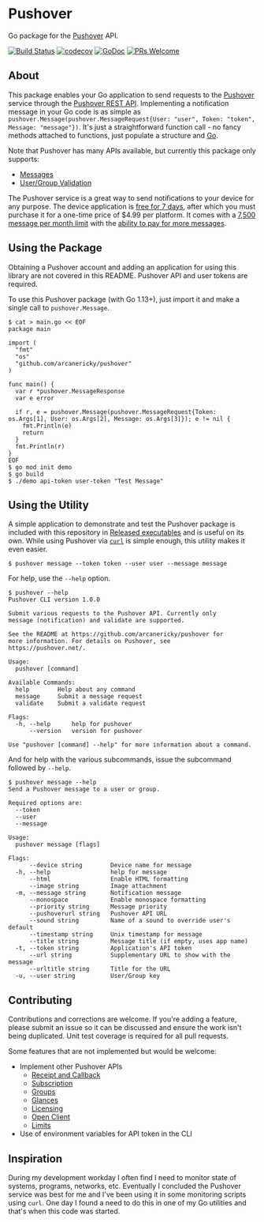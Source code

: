 # Pushover

Go package for the [Pushover](https://pushover.net/) API.

[![Build Status](https://travis-ci.com/arcanericky/pushover.svg?branch=master)](https://travis-ci.com/arcanericky/pushover)
[![codecov](https://codecov.io/gh/arcanericky/pushover/branch/master/graph/badge.svg)](https://codecov.io/gh/arcanericky/pushover)
[![GoDoc](https://img.shields.io/badge/docs-GoDoc-brightgreen.svg)](https://godoc.org/github.com/arcanericky/pushover)
[![PRs Welcome](https://img.shields.io/badge/PRs-welcome-brightgreen.svg)](http://makeapullrequest.com)

## About

This package enables your Go application to send requests to the [Pushover](https://pushover.net/) service through the [Pushover REST API](https://pushover.net/api). Implementing a notification message in your Go code is as simple as `pushover.Message(pushover.MessageRequest{User: "user", Token: "token", Message: "message"})`. It's just a straightforward function call - no fancy methods attached to functions, just populate a structure and [Go](https://golang.org/).

Note that Pushover has many APIs available, but currently this package only supports:
-  [Messages](https://pushover.net/api#messages)
-  [User/Group Validation](https://pushover.net/api#validate)

The Pushover service is a great way to send notifications to your device for any purpose. The device application is [free for 7 days](https://pushover.net/faq#overview-fees), after which you must purchase it for a one-time price of $4.99 per platform. It comes with a [7,500 message per month limit](https://pushover.net/faq#overview-limits) with the [ability to pay for more messages](https://pushover.net/faq#overview-usage).


## Using the Package

Obtaining a Pushover account and adding an application for using this library are not covered in this README. Pushover API and user tokens are required.

To use this Pushover package (with Go 1.13+), just import it and make a single call to `pushover.Message`.

```
$ cat > main.go << EOF
package main

import (
  "fmt"
  "os"
  "github.com/arcanericky/pushover"
)

func main() {
  var r *pushover.MessageResponse
  var e error

  if r, e = pushover.Message(pushover.MessageRequest{Token: os.Args[1], User: os.Args[2], Message: os.Args[3]}); e != nil {
    fmt.Println(e)
    return
  }
  fmt.Println(r)
}
EOF
$ go mod init demo
$ go build
$ ./demo api-token user-token "Test Message"
```

## Using the Utility

A simple application to demonstrate and test the Pushover package is included with this repository in [Released executables](https://github.com/arcanericky/pushover/releases) and is useful on its own. While using Pushover via [`curl`](https://curl.haxx.se/) is simple enough, this utility makes it even easier.

```
$ pushover message --token token --user user --message message
```

For help, use the `--help` option.

```
$ pushover --help
Pushover CLI version 1.0.0

Submit various requests to the Pushover API. Currently only
message (notification) and validate are supported.

See the README at https://github.com/arcanericky/pushover for
more information. For details on Pushover, see
https://pushover.net/.

Usage:
  pushover [command]

Available Commands:
  help        Help about any command
  message     Submit a message request
  validate    Submit a validate request

Flags:
  -h, --help      help for pushover
      --version   version for pushover

Use "pushover [command] --help" for more information about a command.
```

And for help with the various subcommands, issue the subcommand followed by `--help`.
```
$ pushover message --help
Send a Pushover message to a user or group.

Required options are:
  --token
  --user
  --message

Usage:
  pushover message [flags]

Flags:
      --device string        Device name for message
  -h, --help                 help for message
      --html                 Enable HTML formatting
      --image string         Image attachment
  -m, --message string       Notification message
      --monospace            Enable monospace formatting
      --priority string      Message priority
      --pushoverurl string   Pushover API URL
      --sound string         Name of a sound to override user's default
      --timestamp string     Unix timestamp for message
      --title string         Message title (if empty, uses app name)
  -t, --token string         Application's API token
      --url string           Supplementary URL to show with the message
      --urltitle string      Title for the URL
  -u, --user string          User/Group key
```

## Contributing

Contributions and corrections are welcome. If you're adding a feature, please submit an issue so it can be discussed and ensure the work isn't being duplicated. Unit test coverage is required for all pull requests.

Some features that are not implemented but would be welcome:
  
- Implement other Pushover APIs
  - [Receipt and Callback](https://pushover.net/api/receipts)
  - [Subscription](https://pushover.net/api/subscriptions)
  - [Groups](https://pushover.net/api/groups)
  - [Glances](https://pushover.net/api/groups)
  - [Licensing](https://pushover.net/api/licensing)
  - [Open Client](https://pushover.net/api/client)
  - [Limits](https://pushover.net/api#limits)
- Use of environment variables for API token in the CLI

## Inspiration

During my development workday I often find I need to monitor state of systems, programs, networks, etc. Eventually I concluded the Pushover service was best for me and I've been using it in some monitoring scripts using `curl`. One day I found a need to do this in one of my Go utilities and that's when this code was started.